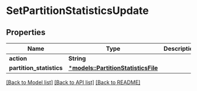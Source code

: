 # SetPartitionStatisticsUpdate

## Properties
Name | Type | Description | Notes
------------ | ------------- | ------------- | -------------
**action** | **String** |  | 
**partition_statistics** | [***models::PartitionStatisticsFile**](PartitionStatisticsFile.md) |  | 

[[Back to Model list]](../README.md#documentation-for-models) [[Back to API list]](../README.md#documentation-for-api-endpoints) [[Back to README]](../README.md)



